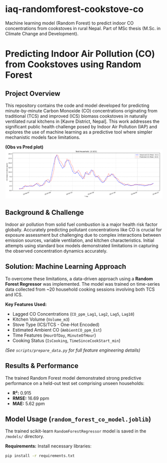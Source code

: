 # iaq-randomforest-cookstove-co
Machine learning model (Random Forest) to predict indoor CO concentrations from cookstoves in rural Nepal. Part of MSc thesis (M.Sc. in Climate Change and Development).

# Predicting Indoor Air Pollution (CO) from Cookstoves using Random Forest

## Project Overview

This repository contains the code and model developed for predicting minute-by-minute Carbon Monoxide (CO) concentrations originating from traditional (TCS) and improved (ICS) biomass cookstoves in naturally ventilated rural kitchens in [Kavre District, Nepal]. This work addresses the significant public health challenge posed by Indoor Air Pollution (IAP) and explores the use of machine learning as a predictive tool where simpler mechanistic models face limitations.

**(Obs vs Pred plot)**
![Observed vs Predicted CO](https://github.com/Binamraaa/iaq-randomforest-cookstove-co/blob/main/images/hh13_ICS.PNG)

## Background & Challenge

Indoor air pollution from solid fuel combustion is a major health risk factor globally. Accurately predicting pollutant concentrations like CO is crucial for exposure assessment but challenging due to complex interactions between emission sources, variable ventilation, and kitchen characteristics. Initial attempts using standard box models demonstrated limitations in capturing the observed concentration dynamics accurately.

## Solution: Machine Learning Approach

To overcome these limitations, a data-driven approach using a **Random Forest Regressor** was implemented. The model was trained on time-series data collected from ~20 household cooking sessions involving both TCS and ICS.

**Key Features Used:**
*   Lagged CO Concentrations (`CO_ppm_Lag1`, `Lag2`, `Lag5`, `Lag10`)
*   Kitchen Volume (`Volume_m3`)
*   Stove Type (ICS/TCS - One-Hot Encoded)
*   Estimated Ambient CO (`AmbientCO_ppm_Est`)
*   Time Features (`HourOfDay`, `MinuteOfHour`)
*   Cooking Status (`IsCooking`, `TimeSinceCookStart_min`)

*(See `scripts/prepare_data.py` for full feature engineering details)*

## Results & Performance

The trained Random Forest model demonstrated strong predictive performance on a held-out test set comprising unseen households:
*   **R²:** 0.915
*   **RMSE:** 16.69 ppm
*   **MAE:** 5.62 ppm

## Model Usage (`random_forest_co_model.joblib`)

The trained scikit-learn `RandomForestRegressor` model is saved in the `/models/` directory.

**Requirements:**
Install necessary libraries:
```bash
pip install -r requirements.txt
